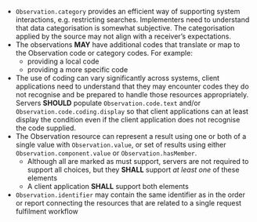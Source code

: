 - `Observation.category` provides an efficient way of supporting system interactions, e.g. restricting searches. Implementers need to understand that data categorisation is somewhat subjective. The categorisation applied by the source may not align with a receiver’s expectations.
- The observations **MAY** have additional codes that translate or map to the Observation code or category codes. For example:
   -  providing a local code
   -  providing a more specific code
- The use of coding can vary significantly across systems, client applications need to understand that they may encounter codes they do not recognise and be prepared to handle those resources appropriately. Servers **SHOULD** populate `Observation.code.text` and/or `Observation.code.coding.display` so that client applications can at least display the condition even if the client application does not recognise the code supplied. 
- The Observation resource can represent a result using one or both of a single value with `Observation.value`, or set of results using either `Observation.component.value` or `Observation.hasMember`.
  - Although all are marked as must support, servers are not required to support all choices, but they **SHALL** support *at least one* of these elements
  - A client application **SHALL** support both elements
- `Observation.identifier` may contain the same identifier as in the order or report connecting the resources that are related to a single request fulfilment workflow
